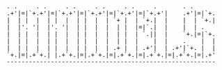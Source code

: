 <pre>
. .     . .     . .     . .     . .     .       . .   
.+'|=|`+.+'|=|`+.+'|=|`+.+'|=|`+.+'|=|`+.+'|    .+'|=|`+.
|  | |  |  | |  |  | |  |  | `+ |  | `+.|  |    |  | `+.|
|  |'. '|  |'. '|  | |  |  |  | |  |=|`.|  |    |  | .   
|  | |  |  | |  |  | |  |  |  | |  | `.||  |    `+.|=|`+.
|  | |  |  | |  |  | |  |  |  | |  |    |  |    .    |  |
|  | |  |  | |  |  | |  |  | .+ |  | .+'|  | .+'|`+. |  |
`+.|=|.+`+.| |.+`+.|=|.+`+.|=|.+`+.|=|.+`+.|=|.+`+.|=|.+'
---------------------------------------------------------
</pre>
